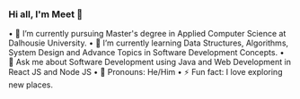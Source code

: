### Hi all, I'm Meet 👋

•	🔭 I’m currently pursuing Master's degree in Applied Computer Science at Dalhousie University.
•	🌱 I’m currently learning Data Structures, Algorithms, System Design and Advance Topics in Software Development Concepts.
•	💬 Ask me about Software Development using Java and Web Development in React JS and Node JS 
•	👨 Pronouns: He/Him
•	⚡ Fun fact: I love exploring new places.
